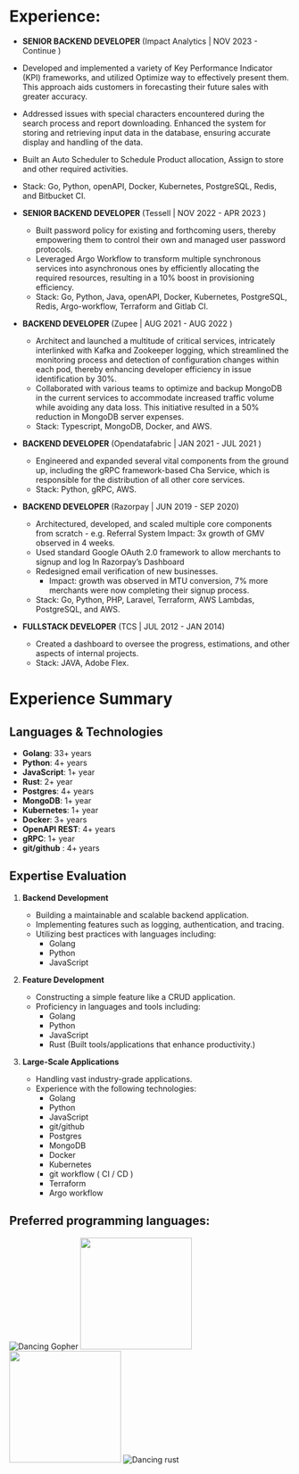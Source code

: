
# Experience:

- **SENIOR BACKEND DEVELOPER**
  (Impact Analytics | NOV 2023 - Continue )

 - Developed and implemented a variety of Key Performance Indicator (KPI) frameworks, and utilized Optimize way to
effectively present them. This approach aids customers in forecasting their future sales with greater accuracy.
 - Addressed issues with special characters encountered during the search process and report downloading. Enhanced
the system for storing and retrieving input data in the database, ensuring accurate display and handling of the data.
 - Built an Auto Scheduler to Schedule Product allocation, Assign to store and other required activities.
 - Stack: Go, Python, openAPI, Docker, Kubernetes, PostgreSQL, Redis, and Bitbucket CI.

- **SENIOR BACKEND DEVELOPER**
  (Tessell | NOV 2022 - APR 2023 )

  - Built password policy for existing and forthcoming users, thereby empowering them to control their own and managed user password protocols.
  - Leveraged Argo Workflow to transform multiple synchronous services into asynchronous ones by efficiently allocating the required resources, resulting in a 10% boost in provisioning efficiency.
  - Stack: Go, Python, Java, openAPI, Docker, Kubernetes, PostgreSQL, Redis, Argo-workflow, Terraform and Gitlab CI.

- **BACKEND DEVELOPER**
  (Zupee | AUG 2021 - AUG 2022 )

  - Architect and launched a multitude of critical services, intricately interlinked with Kafka and Zookeeper logging, which streamlined the monitoring process and detection of configuration changes within each pod, thereby enhancing developer efficiency in issue identification by 30%.
  - Collaborated with various teams to optimize and backup MongoDB in the current services to accommodate increased traffic volume while avoiding any data loss. This initiative resulted in a 50% reduction in MongoDB server expenses.
  - Stack: Typescript, MongoDB, Docker, and AWS.

- **BACKEND DEVELOPER**
  (Opendatafabric | JAN 2021 - JUL 2021 )

  - Engineered and expanded several vital components from the ground up, including the gRPC framework-based Cha Service, which is responsible for the distribution of all other core services.
  - Stack: Python, gRPC, AWS.

- **BACKEND DEVELOPER**
  (Razorpay | JUN 2019 - SEP 2020)

  - Architectured, developed, and scaled multiple core components from scratch - e.g. Referral System Impact: 3x growth of GMV observed in 4 weeks.
  - Used standard Google OAuth 2.0 framework to allow merchants to signup and log In Razorpay’s Dashboard
  - Redesigned email verification of new businesses.
    - Impact: growth was observed in MTU conversion, 7% more merchants were now completing their signup process.
  - Stack: Go, Python, PHP, Laravel, Terraform, AWS Lambdas, PostgreSQL, and AWS.

- **FULLSTACK DEVELOPER**
  (TCS | JUL 2012 - JAN 2014)
  - Created a dashboard to oversee the progress, estimations, and other aspects of internal projects.
  - Stack: JAVA, Adobe Flex.

# Experience Summary

## Languages & Technologies

- **Golang**: 33+ years
- **Python**: 4+ years
- **JavaScript**: 1+ year
- **Rust**: 2+ year
- **Postgres**: 4+ years
- **MongoDB**: 1+ year
- **Kubernetes**: 1+ year
- **Docker**: 3+ years
- **OpenAPI REST**: 4+ years
- **gRPC**: 1+ year
- **git/github** : 4+ years

## Expertise Evaluation

1. **Backend Development**

   - Building a maintainable and scalable backend application.
   - Implementing features such as logging, authentication, and tracing.
   - Utilizing best practices with languages including:
     - Golang
     - Python
     - JavaScript

2. **Feature Development**

   - Constructing a simple feature like a CRUD application.
   - Proficiency in languages and tools including:
     - Golang
     - Python
     - JavaScript
     - Rust (Built tools/applications that enhance productivity.)

3. **Large-Scale Applications**
   - Handling vast industry-grade applications.
   - Experience with the following technologies:
     - Golang
     - Python
     - JavaScript
     - git/github
     - Postgres
     - MongoDB
     - Docker
     - Kubernetes
     - git workflow ( CI / CD )
     - Terraform
     - Argo workflow

## Preferred programming languages:

![Dancing Gopher](http://static.velvetcache.org/pages/2018/06/13/party-gopher/dancing-gopher.gif)
<img src="https://media.giphy.com/media/KAq5w47R9rmTuvWOWa/giphy.gif" width="200" height="200"/>
<img src="https://upload.wikimedia.org/wikipedia/commons/6/6a/JavaScript-logo.png" width="200" height="200">
![Dancing rust](https://media.tenor.com/djaLJiqAxzIAAAAC/rust-lang-ferris.gif)

<!-- ### :zap: Recent Activity -->
